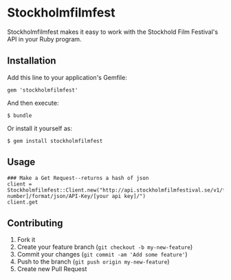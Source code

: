 # Stockholmfilmfest

Stockholmfilmfest makes it easy to work with the Stockhold Film Festival's API in your Ruby program.

## Installation

Add this line to your application's Gemfile:

    gem 'stockholmfilmfest'

And then execute:

    $ bundle

Or install it yourself as:

    $ gem install stockholmfilmfest

## Usage

	### Make a Get Request--returns a hash of json
	client = Stockholmfilmfest::Client.new("http://api.stockholmfilmfestival.se/v1/films/film/film_id/[filmId number]/format/json/API-Key/[your api key]/")
	client.get


## Contributing

1. Fork it
2. Create your feature branch (`git checkout -b my-new-feature`)
3. Commit your changes (`git commit -am 'Add some feature'`)
4. Push to the branch (`git push origin my-new-feature`)
5. Create new Pull Request
